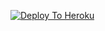 [![Deploy To Heroku](https://www.herokucdn.com/deploy/button.svg)](https://heroku.com/deploy?template=https://github.com/krishnarjun00/EXX)
                     
